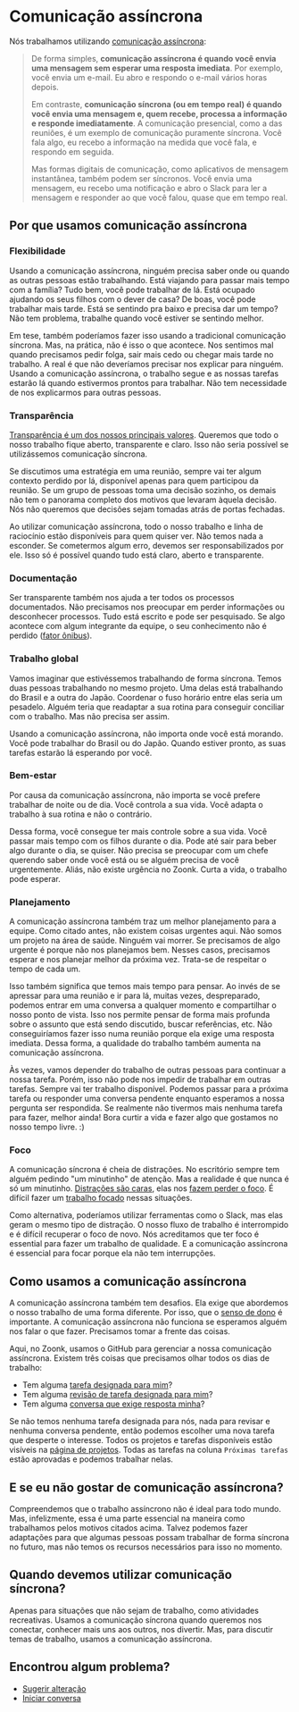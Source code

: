 # Comunicação assíncrona

Nós trabalhamos utilizando [comunicação assíncrona](https://async.twist.com/asynchronous-communication/):

> De forma simples, **comunicação assíncrona é quando você envia uma mensagem sem esperar uma resposta imediata**.
> Por exemplo, você envia um e-mail. Eu abro e respondo o e-mail vários horas depois.
>
> Em contraste, **comunicação síncrona (ou em tempo real) é quando você envia uma mensagem e, quem recebe,
> processa a informação e responde imediatamente**.
> A comunicação presencial, como a das reuniões, é um exemplo de comunicação puramente síncrona.
> Você fala algo, eu recebo a informação na medida que você fala, e respondo em seguida.
>
> Mas formas digitais de comunicação, como aplicativos de mensagem instantânea, também podem ser síncronos.
> Você envia uma mensagem, eu recebo uma notificação e abro o Slack para ler a mensagem e responder ao que
> você falou, quase que em tempo real.

## Por que usamos comunicação assíncrona

### Flexibilidade

Usando a comunicação assíncrona, ninguém precisa saber onde ou quando as outras pessoas estão trabalhando.
Está viajando para passar mais tempo com a família?
Tudo bem, você pode trabalhar de lá.
Está ocupado ajudando os seus filhos com o dever de casa?
De boas, você pode trabalhar mais tarde.
Está se sentindo pra baixo e precisa dar um tempo?
Não tem problema, trabalhe quando você estiver se sentindo melhor.

Em tese, também poderíamos fazer isso usando a tradicional comunicação síncrona.
Mas, na prática, não é isso o que acontece.
Nos sentimos mal quando precisamos pedir folga, sair mais cedo ou chegar mais tarde no trabalho.
A real é que não deveríamos precisar nos explicar para ninguém.
Usando a comunicação assíncrona, o trabalho segue e as nossas tarefas estarão lá quando estivermos prontos para trabalhar.
Não tem necessidade de nos explicarmos para outras pessoas.

### Transparência

[Transparência é um dos nossos principais valores](../sobre/valores#transparência).
Queremos que todo o nosso trabalho fique aberto, transparente e claro.
Isso não seria possível se utilizássemos comunicação síncrona.

Se discutimos uma estratégia em uma reunião,
sempre vai ter algum contexto perdido por lá,
disponível apenas para quem participou da reunião.
Se um grupo de pessoas toma uma decisão sozinho,
os demais não tem o panorama completo dos motivos que levaram àquela decisão.
Nós não queremos que decisões sejam tomadas atrás de portas fechadas.

Ao utilizar comunicação assíncrona,
todo o nosso trabalho e linha de raciocínio estão disponíveis para quem quiser ver.
Não temos nada a esconder.
Se cometermos algum erro, devemos ser responsabilizados por ele.
Isso só é possível quando tudo está claro, aberto e transparente.

### Documentação

Ser transparente também nos ajuda a ter todos os processos documentados.
Não precisamos nos preocupar em perder informações ou desconhecer processos.
Tudo está escrito e pode ser pesquisado.
Se algo acontece com algum integrante da equipe,
o seu conhecimento não é perdido ([fator ônibus](https://pt.wikipedia.org/wiki/Fator_%C3%B4nibus)).

### Trabalho global

Vamos imaginar que estivéssemos trabalhando de forma síncrona.
Temos duas pessoas trabalhando no mesmo projeto.
Uma delas está trabalhando do Brasil e a outra do Japão.
Coordenar o fuso horário entre elas seria um pesadelo.
Alguém teria que readaptar a sua rotina para conseguir conciliar com o trabalho.
Mas não precisa ser assim.

Usando a comunicação assíncrona, não importa onde você está morando.
Você pode trabalhar do Brasil ou do Japão.
Quando estiver pronto, as suas tarefas estarão lá esperando por você.

### Bem-estar

Por causa da comunicação assíncrona, não importa se você prefere trabalhar de noite ou de dia.
Você controla a sua vida.
Você adapta o trabalho à sua rotina e não o contrário.

Dessa forma, você consegue ter mais controle sobre a sua vida.
Você passar mais tempo com os filhos durante o dia.
Pode até sair para beber algo durante o dia, se quiser.
Não precisa se preocupar com um chefe querendo saber onde você está ou se alguém precisa de você urgentemente.
Aliás, não existe urgência no Zoonk.
Curta a vida, o trabalho pode esperar.

### Planejamento

A comunicação assíncrona também traz um melhor planejamento para a equipe.
Como citado antes, não existem coisas urgentes aqui.
Não somos um projeto na área de saúde.
Ninguém vai morrer.
Se precisamos de algo urgente é porque não nos planejamos bem.
Nesses casos, precisamos esperar e nos planejar melhor da próxima vez.
Trata-se de respeitar o tempo de cada um.

Isso também significa que temos mais tempo para pensar.
Ao invés de se apressar para uma reunião e ir para lá, muitas vezes, despreparado,
podemos entrar em uma conversa a qualquer momento e compartilhar o nosso ponto de vista.
Isso nos permite pensar de forma mais profunda sobre o assunto que está sendo discutido, buscar referências, etc.
Não conseguiríamos fazer isso numa reunião porque ela exige uma resposta imediata.
Dessa forma, a qualidade do trabalho também aumenta na comunicação assíncrona.

Às vezes, vamos depender do trabalho de outras pessoas para continuar a nossa tarefa.
Porém, isso não pode nos impedir de trabalhar em outras tarefas.
Sempre vai ter trabalho disponível.
Podemos passar para a próxima tarefa ou responder uma conversa pendente enquanto esperamos a nossa pergunta ser respondida.
Se realmente não tivermos mais nenhuma tarefa para fazer, melhor ainda!
Bora curtir a vida e fazer algo que gostamos no nosso tempo livre. :)

### Foco

A comunicação síncrona é cheia de distrações.
No escritório sempre tem alguém pedindo "um minutinho" de atenção.
Mas a realidade é que nunca é só um minutinho.
[Distrações são caras](http://www.paulgraham.com/makersschedule.html),
elas nos [fazem perder o foco](https://ideas.repec.org/a/eee/jobhdp/v109y2009i2p168-181.html).
É difícil fazer um [trabalho focado](https://blog.doist.com/deep-work/) nessas situações.

Como alternativa, poderíamos utilizar ferramentas como o Slack, mas elas geram o mesmo tipo de distração.
O nosso fluxo de trabalho é interrompido e é difícil recuperar o foco de novo.
Nós acreditamos que ter foco é essential para fazer um trabalho de qualidade.
E a comunicação assíncrona é essencial para focar porque ela não tem interrupções.

## Como usamos a comunicação assíncrona

A comunicação assíncrona também tem desafios.
Ela exige que abordemos o nosso trabalho de uma forma diferente.
Por isso, que o [senso de dono](../sobre/valores.md#senso-de-dono) é importante.
A comunicação assíncrona não funciona se esperamos alguém nos falar o que fazer.
Precisamos tomar a frente das coisas.

Aqui, no Zoonk, usamos o GitHub para gerenciar a nossa comunicação assíncrona.
Existem três coisas que precisamos olhar todos os dias de trabalho:

- Tem alguma [tarefa designada para mim](https://github.com/issues/assigned)?
- Tem alguma [revisão de tarefa designada para mim](https://github.com/pulls/assigned)?
- Tem alguma [conversa que exige resposta minha](https://github.com/notifications?query=is%3Adiscussion+reason%3Amention+)?

Se não temos nenhuma tarefa designada para nós, nada para revisar e nenhuma conversa pendente,
então podemos escolher uma nova tarefa que desperte o interesse.
Todos os projetos e tarefas disponíveis estão visíveis na [página de projetos](https://github.com/orgs/zoonk/projects?type=beta).
Todas as tarefas na coluna `Próximas tarefas` estão aprovadas e podemos trabalhar nelas.

## E se eu não gostar de comunicação assíncrona?

Compreendemos que o trabalho assíncrono não é ideal para todo mundo.
Mas, infelizmente, essa é uma parte essencial na maneira como trabalhamos pelos motivos citados acima.
Talvez podemos fazer adaptações para que algumas pessoas possam trabalhar de forma síncrona no futuro,
mas não temos os recursos necessários para isso no momento.

## Quando devemos utilizar comunicação síncrona?

Apenas para situações que não sejam de trabalho, como atividades recreativas.
Usamos a comunicação síncrona quando queremos nos conectar, conhecer mais uns aos outros, nos divertir.
Mas, para discutir temas de trabalho, usamos a comunicação assíncrona.

## Encontrou algum problema?

- [Sugerir alteração](https://github.com/zoonk/manual/edit/main/como-trabalhamos/comunicacao-assincrona.md)
- [Iniciar conversa](https://github.com/zoonk/manual/discussions/new)
